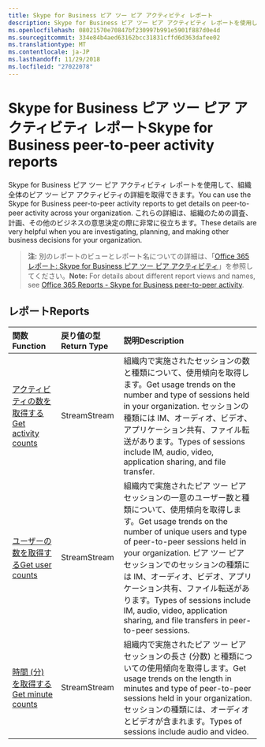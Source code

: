 ```yaml
---
title: Skype for Business ピア ツー ピア アクティビティ レポート
description: Skype for Business ピア ツー ピア アクティビティ レポートを使用して、組織全体のピア ツー ピア アクティビティの詳細を取得できます。 これらの詳細は、組織のための調査、計画、その他のビジネスの意思決定の際に非常に役立ちます。
ms.openlocfilehash: 08021570e70847bf230997b991e5901f887d0e4d
ms.sourcegitcommit: 334e84b4aed63162bcc31831cffd6d363dafee02
ms.translationtype: MT
ms.contentlocale: ja-JP
ms.lasthandoff: 11/29/2018
ms.locfileid: "27022078"
---
```

# <a name="skype-for-business-peer-to-peer-activity-reports"></a><span data-ttu-id="3baf0-104">Skype for Business ピア ツー ピア アクティビティ レポート</span><span class="sxs-lookup"><span data-stu-id="3baf0-104">Skype for Business peer-to-peer activity reports</span></span>

<span data-ttu-id="3baf0-105">Skype for Business ピア ツー ピア アクティビティ レポートを使用して、組織全体のピア ツー ピア アクティビティの詳細を取得できます。</span><span class="sxs-lookup"><span data-stu-id="3baf0-105">You can use the Skype for Business peer-to-peer activity reports to get details on peer-to-peer activity across your organization.</span></span> <span data-ttu-id="3baf0-106">これらの詳細は、組織のための調査、計画、その他のビジネスの意思決定の際に非常に役立ちます。</span><span class="sxs-lookup"><span data-stu-id="3baf0-106">These details are very helpful when you are investigating, planning, and making other business decisions for your organization.</span></span>

> <span data-ttu-id="3baf0-107">**注:** 別のレポートのビューとレポート名についての詳細は、「[Office 365 レポート: Skype for Business ピア ツー ピア アクティビティ](https://support.office.com/client/Skype-for-Business-Online-peertopeer-activity-d3b2d569-4ee9-44b8-92bf-d518142f0713)」を参照してください。</span><span class="sxs-lookup"><span data-stu-id="3baf0-107">**Note:** For details about different report views and names, see [Office 365 Reports - Skype for Business peer-to-peer activity](https://support.office.com/client/Skype-for-Business-Online-peertopeer-activity-d3b2d569-4ee9-44b8-92bf-d518142f0713).</span></span>

## <a name="reports"></a><span data-ttu-id="3baf0-108">レポート</span><span class="sxs-lookup"><span data-stu-id="3baf0-108">Reports</span></span>

| <span data-ttu-id="3baf0-109">関数</span><span class="sxs-lookup"><span data-stu-id="3baf0-109">Function</span></span>                                 | <span data-ttu-id="3baf0-110">戻り値の型</span><span class="sxs-lookup"><span data-stu-id="3baf0-110">Return Type</span></span> | <span data-ttu-id="3baf0-111">説明</span><span class="sxs-lookup"><span data-stu-id="3baf0-111">Description</span></span>                              |
| :--------------------------------------- | :---------- | :--------------------------------------- |
| [<span data-ttu-id="3baf0-112">アクティビティの数を取得する</span><span class="sxs-lookup"><span data-stu-id="3baf0-112">Get activity counts</span></span>](../api/reportroot-getskypeforbusinesspeertopeeractivitycounts.md) | <span data-ttu-id="3baf0-113">Stream</span><span class="sxs-lookup"><span data-stu-id="3baf0-113">Stream</span></span>      | <span data-ttu-id="3baf0-114">組織内で実施されたセッションの数と種類について、使用傾向を取得します。</span><span class="sxs-lookup"><span data-stu-id="3baf0-114">Get usage trends on the number and type of sessions held in your organization.</span></span> <span data-ttu-id="3baf0-115">セッションの種類には IM、オーディオ、ビデオ、アプリケーション共有、ファイル転送があります。</span><span class="sxs-lookup"><span data-stu-id="3baf0-115">Types of sessions include IM, audio, video, application sharing, and file transfer.</span></span> |
| [<span data-ttu-id="3baf0-116">ユーザーの数を取得する</span><span class="sxs-lookup"><span data-stu-id="3baf0-116">Get user counts</span></span>](../api/reportroot-getskypeforbusinesspeertopeeractivityusercounts.md) | <span data-ttu-id="3baf0-117">Stream</span><span class="sxs-lookup"><span data-stu-id="3baf0-117">Stream</span></span>      | <span data-ttu-id="3baf0-118">組織内で実施されたピア ツー ピア セッションの一意のユーザー数と種類について、使用傾向を取得します。</span><span class="sxs-lookup"><span data-stu-id="3baf0-118">Get usage trends on the number of unique users and type of peer-to-peer sessions held in your organization.</span></span> <span data-ttu-id="3baf0-119">ピア ツー ピア セッションでのセッションの種類には IM、オーディオ、ビデオ、アプリケーション共有、ファイル転送があります。</span><span class="sxs-lookup"><span data-stu-id="3baf0-119">Types of sessions include IM, audio, video, application sharing, and file transfers in peer-to-peer sessions.</span></span> |
| [<span data-ttu-id="3baf0-120">時間 (分) を取得する</span><span class="sxs-lookup"><span data-stu-id="3baf0-120">Get minute counts</span></span>](../api/reportroot-getskypeforbusinesspeertopeeractivityminutecounts.md) | <span data-ttu-id="3baf0-121">Stream</span><span class="sxs-lookup"><span data-stu-id="3baf0-121">Stream</span></span>      | <span data-ttu-id="3baf0-122">組織内で実施されたピア ツー ピア セッションの長さ (分数) と種類についての使用傾向を取得します。</span><span class="sxs-lookup"><span data-stu-id="3baf0-122">Get usage trends on the length in minutes and type of peer-to-peer sessions held in your organization.</span></span> <span data-ttu-id="3baf0-123">セッションの種類には、オーディオとビデオが含まれます。</span><span class="sxs-lookup"><span data-stu-id="3baf0-123">Types of sessions include audio and video.</span></span> |

